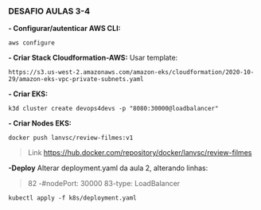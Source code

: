### **DESAFIO AULAS 3-4**
**- Configurar/autenticar AWS CLI:**
```
aws configure
```
**- Criar Stack Cloudformation-AWS:**
Usar template:
```
https://s3.us-west-2.amazonaws.com/amazon-eks/cloudformation/2020-10-29/amazon-eks-vpc-private-subnets.yaml
```
**- Criar EKS:**
```
k3d cluster create devops4devs -p "8080:30000@loadbalancer"
```
**- Criar Nodes EKS:**
```
docker push lanvsc/review-filmes:v1
```
>Link
https://hub.docker.com/repository/docker/lanvsc/review-filmes

**-Deploy**
Alterar deployment.yaml da aula 2, alterando linhas: 
>82 -#nodePort: 30000
>83-type: LoadBalancer
``` 
kubectl apply -f k8s/deployment.yaml
